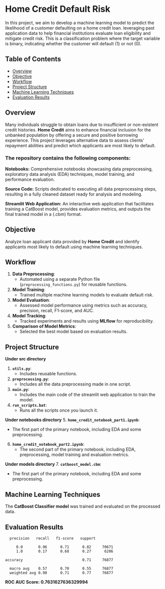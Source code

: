 # Home Credit Default Risk
In this project, we aim to develop a machine learning model to predict the likelihood of a customer defaulting on a home credit loan. leveraging past application data to help financial institutions evaluate loan eligibility and mitigate credit risk. This is a classification problem where the target variable is binary, indicating whether the customer will default (1) or not (0).


## Table of Contents
- [Overview](#overview)
- [Objective](#objective)
- [Workflow](#workflow)
- [Project Structure](#project-structure)
- [Machine Learning Techniques](#machine-learning-techniques)
- [Evaluation Results](#evaluation-results)


## Overview
Many individuals struggle to obtain loans due to insufficient or non-existent credit histories. **Home Credit** aims to enhance financial inclusion for the unbanked population by offering a secure and positive borrowing experience. This project leverages alternative data to assess clients' repayment abilities and predict which applicants are most likely to default.

### The repository contains the following components:
**Notebooks:** Comprehensive notebooks showcasing data preprocessing, exploratory data analysis (EDA) techniques, model training, and performance evaluation.

**Source Code:** Scripts dedicated to executing all data preprocessing steps, resulting in a fully cleaned dataset ready for analysis and modeling.

**Streamlit Web Application:** An interactive web application that facilitates training a CatBoost model, provides evaluation metrics, and outputs the final trained model in a (.cbm) format.


## Objective
Analyze loan applicant data provided by **Home Credit** and identify applicants most likely to default using machine learning techniques.


## Workflow
1. **Data Preprocessing**:
   - Automated using a separate Python file (`preprocessing_functions.py`) for reusable functions.
2. **Model Training**:
   - Trained multiple machine learning models to evaluate default risk.
3. **Model Evaluation**:
   - Assessed model performance using metrics such as accuracy, precision, recall, F1-score, and AUC.
4. **Model Tracking**:
   - Tracked experiments and results using **MLflow** for reproducibility.
5. **Comparison of Model Metrics**:
   - Selected the best model based on evaluation results.


## Project Structure
**Under src directory**
1. **`utils.py`**:
   - Includes reusable functions.
2. **`preprocessing.py`**:
   - Includes all the data preprocessing made in one script.
3. **`main.py`**:
   - Includes the main code of the streamlit web application to train the model.
4. **`run_scripts.bat`**:
   - Runs all the scripts once you launch it.
     
**Under notebooks directory**
5. **`home_credit_notebook_part1.ipynb`**:
   - The first part of the primary notebook, including EDA and some preprocessing.
6. **`home_credit_notebook_part2.ipynb`**:
   - The second part of the primary notebook, including EDA, preprocessing, model training and evaluation metrics.
     
**Under models directory**
7. **`catboost_model.cbm`**:
   - The first part of the primary notebook, including EDA and some preprocessing.


## Machine Learning Techniques
The **CatBoost Classifier model** was trained and evaluated on the processed data.


## Evaluation Results

      precision   recall   f1-score   support

         0.0       0.96      0.71      0.82     70671
         1.0       0.17      0.68      0.27      6206

    accuracy                           0.71     76877

      macro avg    0.57      0.70      0.55     76877
      weighted avg 0.90      0.71      0.77     76877

**ROC AUC Score: 0.7631627636329994**

